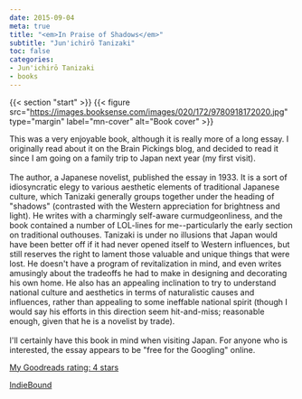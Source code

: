 ```yaml
---
date: 2015-09-04
meta: true
title: "<em>In Praise of Shadows</em>"
subtitle: "Jun'ichirō Tanizaki"
toc: false
categories:
- Jun'ichirō Tanizaki
- books
---
```


{{< section "start" >}}
{{< figure src="https://images.booksense.com/images/020/172/9780918172020.jpg" type="margin" label="mn-cover" alt="Book cover" >}}

This was a very enjoyable book, although it is really more of a long essay. I originally read about it on the Brain Pickings blog, and decided to read it since I am going on a family trip to Japan next year (my first visit). <br /><br />The author, a Japanese novelist, published the essay in 1933. It is a sort of idiosyncratic elegy to various aesthetic elements of traditional Japanese culture, which Tanizaki generally groups together under the heading of "shadows" (contrasted with the Western appreciation for brightness and light). He writes with a charmingly self-aware curmudgeonliness, and the book contained a number of LOL-lines for me--particularly the early section on traditional outhouses. Tanizaki is under no illusions that Japan would have been better off if it had never opened itself to Western influences, but still reserves the right to lament those valuable and unique things that were lost. He doesn't have a program of revitalization in mind, and even writes amusingly about the tradeoffs he had to make in designing and decorating his own home. He also has an appealing inclination to try to understand national culture and aesthetics in terms of naturalistic causes and influences, rather than appealing to some ineffable national spirit (though I would say his efforts in this direction seem hit-and-miss; reasonable enough, given that he is a novelist by trade).<br /><br />I'll certainly have this book in mind when visiting Japan. For anyone who is interested, the essay appears to be "free for the Googling" online.

[My Goodreads rating: 4 stars](https://www.goodreads.com/review/show/1382447132)  

[IndieBound](https://www.indiebound.org/book/9780918172020)
